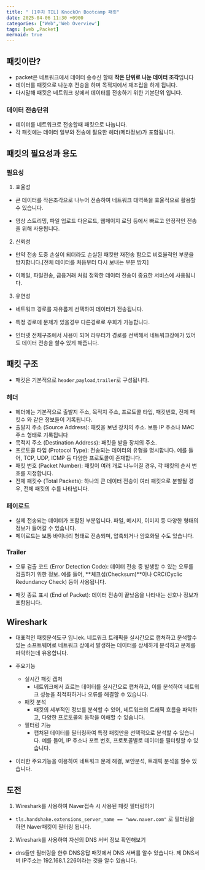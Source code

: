 ```yaml
---
title: " [1주차 TIL] KnockOn Bootcamp 패킷"
date: 2025-04-06 11:30 +0900
categories: ["Web",'Web Overview']
tags: [web ,Packet]
mermaid: true
---
```

## 패킷이란?

- packet은 네트워크에서 데이터 송수신 할때 **작은 단위로 나눈 데이터 조각**입니다
- 데이터를 패킷으로 나눈후 전송을 하며 목적지에서 재조립을 하게 됩니다.
- 다시말해 패킷은 네트워크 상에서 데이터를 전송하기 위한 기본단위 입니다.

### 데이터 전송단위
- 데이터를 네트워크로 전송할때 패킷으로 나눕니다.
- 각 패킷에는 데이터 일부와 전송에 필요한 헤더(메타정보)가 포함됩니다.

## 패킷의 필요성과 용도
### 필요성

1. 효율성
- 큰 데이터를 작은조각으로 나누어 전송하여 네트워크 대역폭을 효율적으로 활용할수 있습니다.

- 영상 스트리밍, 파일 업로드 다운로드, 웹페이지 로딩 등에서 빠르고 안정적인 전송을 위해 사용됩니다.

2. 신뢰성
- 만약 전송 도중 손실이 되더라도 손실된 패킷만 재전송 함으로 비효율적인 부분을 방지합니다.[전체 데이터를 처음부터 다시 보내는 부분 방지]

- 이메일, 파일전송, 금융거래 처럼 정확한 데이터 전송이 중요한 서비스에 사용됩니다.

3. 유연성
- 네트워크 경로를 자유롭게  선택하여 데이터가 전송됩니다.
- 특정 경로에 문제가 있을경우 다른경로로 우회가 가능합니다.

- 인터넷 전체구조에서 사용이 되며 라우터가 경로를 선택해서 네트워크장애가 있어도 데이터 전송을 할수 있게 해줍니다.


## 패킷 구조

- 패킷은 기본적으로 `header`,`payload`,`trailer`로 구성됩니다.

### 헤더

- 헤더에는 기본적으로 출발지 주소, 목적지 주소, 프로토콜 타입, 패킷번호, 전체 패킷수 와 같은 정보들이 기록됩니다.
- 출발지 주소 (Source Address): 패킷을 보낸 장치의 주소. 보통 IP 주소나 MAC 주소 형태로 기록됩니다
- 목적지 주소 (Destination Address): 패킷을 받을 장치의 주소.
- 프로토콜 타입 (Protocol Type): 전송되는 데이터의 유형을 명시합니다. 예를 들어, TCP, UDP, ICMP 등 다양한 프로토콜이 존재합니다.
- 패킷 번호 (Packet Number): 패킷이 여러 개로 나누어질 경우, 각 패킷의 순서 번호를 지정합니다.
- 전체 패킷수 (Total Packets): 하나의 큰 데이터 전송이 여러 패킷으로 분할될 경우, 전체 패킷의 수를 나타냅니다.

### 페이로드 

- 실제 전송되는 데이터가 포함된 부분입니다. 파일, 메시지, 이미지 등 다양한 형태의 정보가 들어갈 수 있습니다.
- 페이로드는 보통 바이너리 형태로 전송되며, 압축되거나 암호화될 수도 있습니다.

### Trailer
- 오류 검출 코드 (Error Detection Code): 데이터 전송 중 발생할 수 있는 오류를 검출하기 위한 정보. 예를 들어, **체크섬(Checksum)**이나 CRC(Cyclic Redundancy Check) 등이 사용됩니다.

- 패킷 종료 표시 (End of Packet): 데이터 전송이 끝났음을 나타내는 신호나 정보가 포함됩니다.



## Wireshark
- 대표적인 패킷분석도구 입니ek. 네트워크 트래픽을 실시간으로 캡쳐하고 분석할수 있는 소프트웨어로  네트워크 상에서 발생하는 데이터를 상세하게 분석하고 문제를 파악하는데 유용합니다.
- 주요기능
    - 실시간 패킷 캡처
        - 네트워크에서 흐르는 데이터를 실시간으로 캡처하고, 이를 분석하여 네트워크 성능을 최적화하거나 오류를 해결할 수 있습니다.
    - 패킷 분석
        - 패킷의 세부적인 정보를 분석할 수 있어, 네트워크의 트래픽 흐름을 파악하고, 다양한 프로토콜의 동작을 이해할 수 있습니다.
    - 필터링 기능
        - 캡처된 데이터를 필터링하여 특정 패킷만을 선택적으로 분석할 수 있습니다. 예를 들어, IP 주소나 포트 번호, 프로토콜별로 데이터를 필터링할 수 있습니다.
 
 - 이러한 주요기능을 이용하여 네트워크 문제 해결, 보안분석, 트래픽 분석을 할수 있습니다.

## 도전 

1. Wireshark를 사용하여 Naver접속 시 사용된 패킷 필터링하기

- `tls.handshake.extensions_server_name == "www.naver.com"` 로 필터링을 하면 Naver패킷이 필터링 됩니다.



2. Wireshark를 사용하여 자신의 DNS 서버 정보 확인해보기

- dns들만 필터링을 한후 DNS응답 패킷에서 DNS 서버를 알수 있습니다. 제 DNS서버 IP주소는 192.168.1.226이라는 것을 알수 있습니다. 

